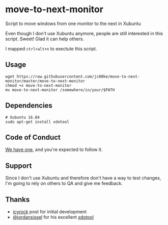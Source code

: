 # move-to-next-monitor

Script to move windows from one monitor to the next in Xubuntu

Even though I don't use Xubuntu anymore, people are still interested
in this script. Sweet! Glad it can help others.

I mapped `ctrl+alt+n` to exectute this script.

## Usage

```
wget https://raw.githubusercontent.com/jc00ke/move-to-next-monitor/master/move-to-next-monitor
chmod +x move-to-next-monitor
mv move-to-next-monitor /somewhere/in/your/$PATH
```

## Dependencies

```
# Xubuntu 16.04
sudo apt-get install xdotool
```

## Code of Conduct

[We have one](code_of_conduct.md), and you're expected to follow it.

## Support

Since I don't use Xubuntu and therefore don't have a way to test changes, I'm going to rely on others to QA and give me feedback.

## Thanks

* [icyrock](http://icyrock.com/blog/2012/05/xubuntu-moving-windows-between-monitors/) post for initial development
* [@jordansissel](https://github.com/jordansissel) for his excellent [xdotool](https://github.com/jordansissel/xdotool)
